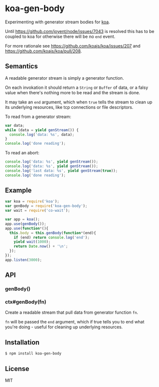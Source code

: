 
# koa-gen-body

  Experimenting with generator stream bodies for
  [koa](https://github.com/koajs/koa).
  
  Until https://github.com/joyent/node/issues/7043 is resolved this has to be
  coupled to koa for otherwise there will be no `end` event.
  
  For more rationale see https://github.com/koajs/koa/issues/207 and
  https://github.com/koajs/koa/pull/208.

## Semantics

  A readable generator stream is simply a generator function.
  
  On each invokation it should return a `String` or `Buffer` of data, or a falsy
  value when there's nothing more to be read and the stream is done.
  
  It may take an `end` argument, which when `true` tells the stream to clean up
  its underlying resources, like tcp connections or file descriptors.
  
  To read from a generator stream:
  
```js
var data;
while (data = yield genStream()) {
  console.log('data: %s', data);
}
console.log('done reading');
```

  To read an abort:

```js
console.log('data: %s', yield genStream());
console.log('data: %s', yield genStream());
console.log('last data: %s', yield genStream(true));
console.log('done reading');
```

## Example

```js
var koa = require('koa');
var genBody = require('koa-gen-body');
var wait = require('co-wait');

var app = koa();
app.use(genBody());
app.use(function*(){
  this.body = this.genBody(function*(end){
    if (end) return console.log('end');
    yield wait(1000);
    return Date.now() + '\n';
  });
});
app.listen(3000);
```

## API

### genBody()

### ctx#genBody(fn)

  Create a readable stream that pull data from generator function `fn`.
  
  `fn` will be passed the `end` argument, which if true tells you to end what
  you're doing - useful for cleaning up underlying resources.

## Installation

```bash
$ npm install koa-gen-body
```
## License

  MIT

